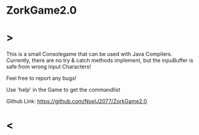 # ZorkGame2.0
# >
  This is a small Consolegame that can be used with Java Compilers. 
  Currently, there are no try & catch methods implement, but the inpuBuffer is safe from wrong input Characters!
 
  Feel free to report any bugs!

  Use 'help' in the Game to get the commandlist

  Github Link:
  https://github.com/NoelJ2077/ZorkGame2.0
# <
